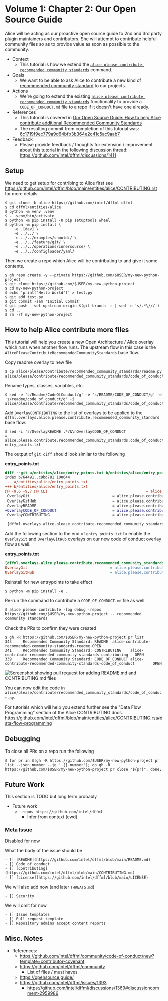# Volume 1: Chapter 2: Our Open Source Guide

Alice will be acting as our proactive open source guide to
2nd and 3rd party plugin maintainers and contributors.
She will attempt to contribute helpful community files
so as to provide value as soon as possible to the community.

- Context
  - This tutorial is how we extend the [`alice please contribute recommended community standards`](https://github.com/intel/dffml/tree/alice/entities/alice#recommend-community-standards)
command.
- Goals
  - We want to be able to ask Alice to contribute a new kind of
[recommended community standard](https://opensource.guide/) to our projects.
- Actions
  - We're going to extend the existing
[`alice please contribute recommended community standards`](https://github.com/intel/dffml/tree/alice/entities/alice#recommend-community-standards)
functionality to provide a `CODE_OF_CONDUCT.md` file to a repo if it doesn't
have one already.
- References
  - This tutorial is covered in
[Our Open Source Guide: How to help Alice contribute additional Recommended Community Standards](https://www.youtube.com/watch?v=u2lGjMMIlAo&list=PLtzAOVTpO2ja6DXSCzoF3v_mQDh7l0ymH&index=2)
  - The resulting commit from completion of this tutorial was: [6c1719f9ec779a9d64bfb3b364e2c41c5ac9aab7](https://github.com/intel/dffml/commit/6c1719f9ec779a9d64bfb3b364e2c41c5ac9aab7)
- Feedback
  - Please provide feedback / thoughts for extension / improvement about this tutorial in the following discussion thread: https://github.com/intel/dffml/discussions/1411

## Setup

We need to get setup for contribing to Alice first
see https://github.com/intel/dffml/blob/main/entities/alice/CONTRIBUTING.rst
for more details.

```console
$ git clone -b alice https://github.com/intel/dffml dffml
$ cd dffml/entities/alice
$ python -m venv .venv
$ . .venv/bin/activate
$ python -m pip install -U pip setuptools wheel
$ python -m pip install \
    -e .[dev] \
    -e ../../ \
    -e ../../examples/shouldi/ \
    -e ../../feature/git/ \
    -e ../../operations/innersource/ \
    -e ../../configloader/yaml/
```

Then we create a repo which Alice will be contributing to and give it
some contents.

```console
$ gh repo create -y --private https://github.com/$USER/my-new-python-project
$ git clone https://github.com/$USER/my-new-python-project
$ cd my-new-python-project
$ echo 'print("Hello World")' > test.py
$ git add test.py
$ git commit -sam 'Initial Commit'
$ git push --set-upstream origin $(git branch -r | sed -e 's/.*\///')
$ cd ..
$ rm -rf my-new-python-project
```

## How to help Alice contribute more files

This tutorial will help you create a new Open Architecture / Alice
overlay which runs when another flow runs. The upstream flow
in this case is the `AlicePleaseContributeRecommendedCommunityStandards`
base flow.

Copy readme overlay to new file

```console
$ cp alice/please/contribute/recommended_community_standards/readme.py alice/please/contribute/recommended_community_standards/code_of_conduct.py
```

Rename types, classes, variables, etc.

```console
$ sed -e 's/Readme/CodeOfConduct/g' -e 's/README/CODE_OF_CONDUCT/g' -e 's/readme/code_of_conduct/g' -i alice/please/contribute/recommended_community_standards/code_of_conduct.py
```

Add `OverlayCONTRIBUTING` to the list of overlays to be applied to the
`dffml.overlays.alice.please.contribute.recommended_community_standard`
base flow.

```console
$ sed -i 's/OverlayREADME .*/&\nOverlayCODE_OF_CONDUCT                         = alice.please.contribute.recommended_community_standards.code_of_conduct:OverlayCODE_OF_CONDUCT/' entry_points.txt
```

The output of `git diff` should look similar to the following

**entry_points.txt**

```diff
diff --git a/entities/alice/entry_points.txt b/entities/alice/entry_points.txt
index b764491..c9bd781 100644
--- a/entities/alice/entry_points.txt
+++ b/entities/alice/entry_points.txt
@@ -9,6 +9,7 @@ CLI                                            = alice.please.contribute.recomme
 OverlayGit                                     = alice.please.contribute.recommended_community_standards.recommended_community_standards:OverlayGit
 OverlayGitHub                                  = alice.please.contribute.recommended_community_standards.recommended_community_standards:OverlayGitHub
 OverlayREADME                                  = alice.please.contribute.recommended_community_standards.readme:OverlayREADME
+OverlayCODE_OF_CONDUCT                         = alice.please.contribute.recommended_community_standards.code_of_conduct:OverlayCODE_OF_CONDUCT
 OverlayCONTRIBUTING                            = alice.please.contribute.recommended_community_standards.contributing:OverlayCONTRIBUTING

 [dffml.overlays.alice.please.contribute.recommended_community_standards.readme]
```

Add the following section to the end of ``entry_points.txt`` to enable the
`OverlayGit` and `OverlayGitHub` overlays on our new code of conduct overlay
flow as well.

**entry_points.txt**

```ini
[dffml.overlays.alice.please.contribute.recommended_community_standards.code_of_conduct]
OverlayGit                                     = alice.please.contribute.recommended_community_standards.recommended_community_standards:OverlayGit
OverlayGitHub                                  = alice.please.contribute.recommended_community_standards.recommended_community_standards:OverlayGitHub
```

Reinstall for new entrypoints to take effect

```console
$ python -m pip install -e .
```

Re-run the command to contribute a `CODE_OF_CONDUCT.md` file as well.

```console
$ alice please contribute -log debug -repos https://github.com/$USER/my-new-python-project -- recommended community standards
```

Check the PRs to confirm they were created

```console
$ gh -R https://github.com/$USER/my-new-python-project pr list
343     Recommended Community Standard: README  alice-contribute-recommended-community-standards-readme OPEN
341     Recommended Community Standard: CONTRIBUTING    alice-contribute-recommended-community-standards-contributing   OPEN
339     Recommended Community Standard: CODE_OF_CONDUCT alice-contribute-recommended-community-standards-code_of_conduct        OPEN
```

![Screenshot showing pull request for adding README.md and CONTRIBUTING.md files](https://user-images.githubusercontent.com/5950433/181826046-53ae3ef5-6750-48ad-afd2-8cf9174e0b63.png)

You can now edit the code in
``alice/please/contribute/recommended_community_standards/code_of_conduct.py``.

For tutorials which will help you extend further see the "Data Flow Programming"
section of the Alice CONTRIBUTING docs.
https://github.com/intel/dffml/blob/main/entities/alice/CONTRIBUTING.rst#data-flow-programming

## Debugging

To close all PRs on a repo run the following

```console
$ for pr in $(gh -R https://github.com/$USER/my-new-python-project pr list --json number --jq '.[].number'); do gh -R https://github.com/$USER/my-new-python-project pr close "${pr}"; done;
```

## Future Work

This section is TODO but long term probably

- Future work
  - `-repos https://github.com/intel/dffml`
    - Infer from context (cwd)

### Meta Issue

Disabled for now

What the body of the issue should be

```
- [] [README](https://github.com/intel/dffml/blob/main/README.md)
- [] Code of conduct
- [] [Contributing](https://github.com/intel/dffml/blob/main/CONTRIBUTING.md)
- [] [License](https://github.com/intel/dffml/blob/main/LICENSE)
```

We will also add now (and later `THREATS.md`)

```
- [] Security
```

We will omit for now

```
- [] Issue templates
- [] Pull request template
- [] Repository admins accept content reports
```

## Misc. Notes

- References:
  - https://github.com/intel/dffml/community/code-of-conduct/new?template=contributor-covenant
  - https://github.com/intel/dffml/community
    - List of files / must haves
  - https://opensource.guide/
  - https://github.com/intel/dffml/issues/1393
    - https://github.com/intel/dffml/discussions/1369#discussioncomment-2959986
